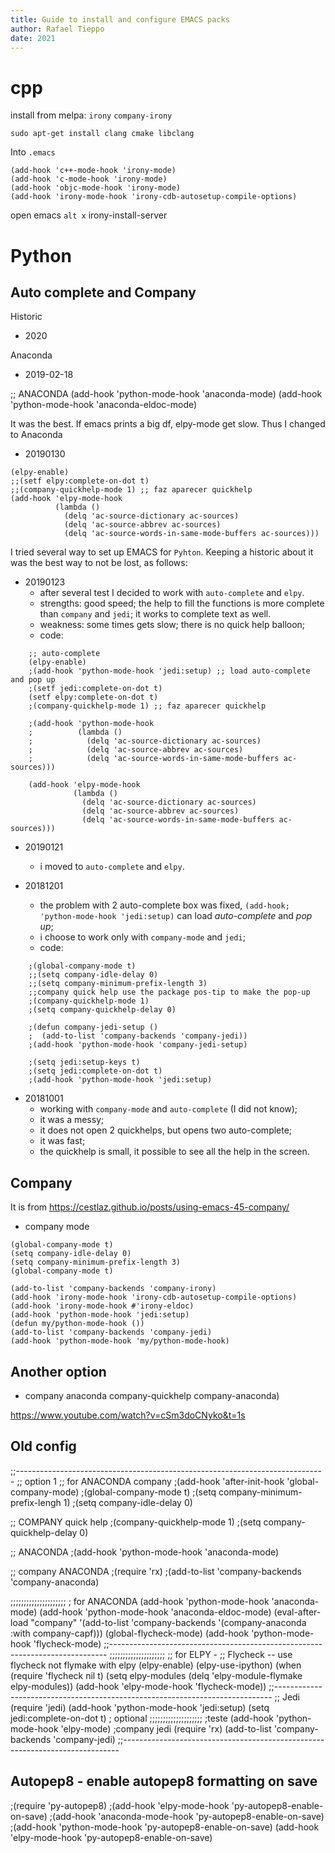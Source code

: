 ```yaml
--- 
title: Guide to install and configure EMACS packs 
author: Rafael Tieppo 
date: 2021 
--- 
```


# cpp

install from melpa:
`irony`
`company-irony`

`sudo apt-get install clang cmake libclang`

Into `.emacs`

```
(add-hook 'c++-mode-hook 'irony-mode)
(add-hook 'c-mode-hook 'irony-mode)
(add-hook 'objc-mode-hook 'irony-mode)
(add-hook 'irony-mode-hook 'irony-cdb-autosetup-compile-options)
```

open emacs `alt x`
irony-install-server 


# Python

## Auto complete and Company 

Historic

- 2020

Anaconda

- 2019-02-18

;; ANACONDA
(add-hook 'python-mode-hook 'anaconda-mode)
(add-hook 'python-mode-hook 'anaconda-eldoc-mode)


It was the best. If emacs prints a big df, elpy-mode get slow. Thus I changed to Anaconda 

- 20190130

```
(elpy-enable)
;;(setf elpy:complete-on-dot t)
;;(company-quickhelp-mode 1) ;; faz aparecer quickhelp
(add-hook 'elpy-mode-hook
          (lambda ()
            (delq 'ac-source-dictionary ac-sources)
            (delq 'ac-source-abbrev ac-sources)
            (delq 'ac-source-words-in-same-mode-buffers ac-sources)))
```

I tried several way to set up EMACS for `Pyhton`. Keeping a historic
about it was the best way to not be lost, as follows:

- 20190123
    - after several test I decided to work with `auto-complete` and
    `elpy`.
    - strengths: good speed; the help to fill the functions is more
    complete than `company` and `jedi`; it works to complete text as
    well. 
    - weakness: some times gets slow; there is no quick help balloon;
    - code:

```
    ;; auto-complete
    (elpy-enable)
    ;(add-hook 'python-mode-hook 'jedi:setup) ;; load auto-complete and pop up
    ;(setf jedi:complete-on-dot t)
    (setf elpy:complete-on-dot t)
    ;(company-quickhelp-mode 1) ;; faz aparecer quickhelp
     
    ;(add-hook 'python-mode-hook
    ;          (lambda ()
    ;            (delq 'ac-source-dictionary ac-sources)
    ;            (delq 'ac-source-abbrev ac-sources)
    ;            (delq 'ac-source-words-in-same-mode-buffers ac-sources)))
     
    (add-hook 'elpy-mode-hook
              (lambda ()
                (delq 'ac-source-dictionary ac-sources)
                (delq 'ac-source-abbrev ac-sources)
                (delq 'ac-source-words-in-same-mode-buffers ac-sources)))
```

- 20190121
    - i moved to `auto-complete` and `elpy`.

- 20181201
    - the problem with 2 auto-complete box was fixed, `(add-hook;
    'python-mode-hook 'jedi:setup)` can load *auto-complete* and *pop
    up*;
    - i choose to work only with `company-mode` and `jedi`;
    - code:

```
    ;(global-company-mode t)
    ;;(setq company-idle-delay 0)
    ;;(setq company-minimum-prefix-length 3)
    ;;company quick help use the package pos-tip to make the pop-up
    ;(company-quickhelp-mode 1)
    ;(setq company-quickhelp-delay 0)
     
    ;(defun company-jedi-setup ()
    ;  (add-to-list 'company-backends 'company-jedi))
    ;(add-hook 'python-mode-hook 'company-jedi-setup)
     
    ;(setq jedi:setup-keys t)
    ;(setq jedi:complete-on-dot t)
    ;(add-hook 'python-mode-hook 'jedi:setup)
```


- 20181001
    - working with `company-mode` and `auto-complete` (I did not know);
    - it was a messy;
    - it does not open 2 quickhelps, but opens two auto-complete;
    - it was fast;
    - the quickhelp is small, it possible to see all the help in the screen.

## Company

It is from https://cestlaz.github.io/posts/using-emacs-45-company/

- company mode

``` 
(global-company-mode t)
(setq company-idle-delay 0)
(setq company-minimum-prefix-length 3)
(global-company-mode t)

(add-to-list 'company-backends 'company-irony)
(add-hook 'irony-mode-hook 'irony-cdb-autosetup-compile-options)
(add-hook 'irony-mode-hook #'irony-eldoc)
(add-hook 'python-mode-hook 'jedi:setup)
(defun my/python-mode-hook ())
(add-to-list 'company-backends 'company-jedi)
(add-hook 'python-mode-hook 'my/python-mode-hook)
```
## Another option

- company anaconda company-quickhelp company-anaconda)

https://www.youtube.com/watch?v=cSm3doCNyko&t=1s

## Old config

;;-----------------------------------------------------------------------------
;; option 1
;; for ANACONDA company
;(add-hook 'after-init-hook 'global-company-mode)
;(global-company-mode t)
;(setq company-minimum-prefix-lengh 1)
;(setq company-idle-delay 0)

;; COMPANY quick help
;(company-quickhelp-mode 1)
;(setq company-quickhelp-delay 0)

;; ANACONDA
;(add-hook 'python-mode-hook 'anaconda-mode)

;; company ANACONDA
;(require 'rx)
;(add-to-list 'company-backends 'company-anaconda)

;;;;;;;;;;;;;;;;;;;;;
; for ANACONDA
(add-hook 'python-mode-hook 'anaconda-mode)
(add-hook 'python-mode-hook 'anaconda-eldoc-mode)
(eval-after-load "company"
 '(add-to-list 'company-backends '(company-anaconda :with company-capf)))
(global-flycheck-mode)
(add-hook 'python-mode-hook 'flycheck-mode)
;;-----------------------------------------------------------------------------
;;;;;;;;;;;;;;;;;;;;;
;; for ELPY - ;; Flycheck -- use flycheck not flymake with elpy
(elpy-enable)
(elpy-use-ipython)
(when (require 'flycheck nil t)
  (setq elpy-modules (delq 'elpy-module-flymake elpy-modules))
  (add-hook 'elpy-mode-hook 'flycheck-mode))
;;-----------------------------------------------------------------------------
;; Jedi
(require 'jedi)
(add-hook 'python-mode-hook 'jedi:setup)
(setq jedi:complete-on-dot t)                 ; optional
;;;;;;;;;;;;;;;;;;;;
;teste
(add-hook 'python-mode-hook 'elpy-mode)
;company jedi
(require 'rx)
(add-to-list 'company-backends 'company-jedi)
;;-----------------------------------------------------------------------------

## Autopep8 - enable autopep8 formatting on save
;(require 'py-autopep8)
;(add-hook 'elpy-mode-hook 'py-autopep8-enable-on-save)
;(add-hook 'anaconda-mode-hook 'py-autopep8-enable-on-save)
;(add-hook 'python-mode-hook 'py-autopep8-enable-on-save)
(add-hook 'elpy-mode-hook 'py-autopep8-enable-on-save)
